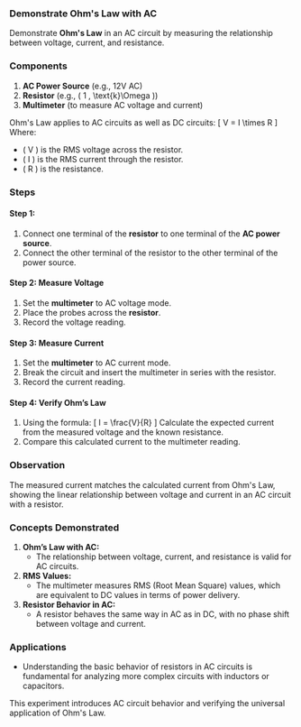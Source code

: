 ### **Demonstrate Ohm's Law with AC**

Demonstrate **Ohm's Law** in an AC circuit by measuring the relationship between voltage, current, and resistance.

### **Components**

1. **AC Power Source** (e.g., 12V AC)
2. **Resistor** (e.g., \( 1 \, \text{k}\Omega \))
3. **Multimeter** (to measure AC voltage and current)

Ohm's Law applies to AC circuits as well as DC circuits:
\[
V = I \times R
\]
Where:
- \( V \) is the RMS voltage across the resistor.
- \( I \) is the RMS current through the resistor.
- \( R \) is the resistance.

### **Steps**

#### Step 1:

1. Connect one terminal of the **resistor** to one terminal of the **AC power source**.
2. Connect the other terminal of the resistor to the other terminal of the power source.

#### Step 2: Measure Voltage

1. Set the **multimeter** to AC voltage mode.
2. Place the probes across the **resistor**.
3. Record the voltage reading.

#### Step 3: Measure Current

1. Set the **multimeter** to AC current mode.
2. Break the circuit and insert the multimeter in series with the resistor.
3. Record the current reading.

#### Step 4: Verify Ohm’s Law

1. Using the formula:
   \[
   I = \frac{V}{R}
   \]
   Calculate the expected current from the measured voltage and the known resistance.
2. Compare this calculated current to the multimeter reading.

### **Observation**

The measured current matches the calculated current from Ohm's Law, showing the linear relationship between voltage and current in an AC circuit with a resistor.

### **Concepts Demonstrated**

1. **Ohm’s Law with AC:**
   - The relationship between voltage, current, and resistance is valid for AC circuits.
2. **RMS Values:**
   - The multimeter measures RMS (Root Mean Square) values, which are equivalent to DC values in terms of power delivery.
3. **Resistor Behavior in AC:**
   - A resistor behaves the same way in AC as in DC, with no phase shift between voltage and current.

### **Applications**

- Understanding the basic behavior of resistors in AC circuits is fundamental for analyzing more complex circuits with inductors or capacitors.

This experiment introduces AC circuit behavior and verifying the universal application of Ohm's Law.
